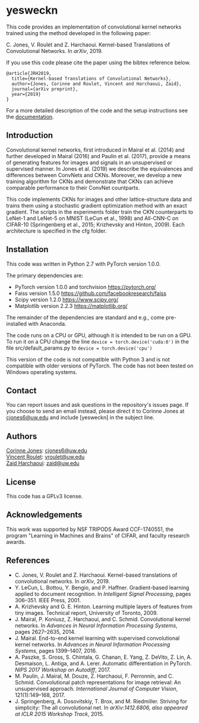yesweckn
====================================

This code provides an implementation of convolutional kernel networks trained using the method developed in the following paper:

C. Jones, V. Roulet and Z. Harchaoui. Kernel-based Translations of Convolutional Networks. In *arXiv*, 2019.

If you use this code please cite the paper using the bibtex reference below.

```
@article{JRH2019,
  title={Kernel-based Translations of Convolutional Networks},
  author={Jones, Corinne and Roulet, Vincent and Harchaoui, Zaid},
  journal={arXiv preprint},
  year={2019}
}
```

For a more detailed description of the code and the setup instructions see the [documentation](http://www.stat.washington.edu/people/cjones6/software/yesweckn).


Introduction
-----------------
Convolutional kernel networks, first introduced in Mairal et al. (2014) and further developed in Mairal (2016) and Paulin et al. (2017), provide a means of generating features for images and signals in an unsupervised or supervised manner. In Jones et al. (2019) we describe the equivalences and differences between ConvNets and CKNs. Moreover, we develop a new training algorithm for CKNs and demonstrate that CKNs can achieve comparable performance to their ConvNet countparts.

This code implements CKNs for images and other lattice-structure data and trains them using a stochastic gradient optimization method with an exact gradient. The scripts in the experiments folder train the CKN counterparts to LeNet-1 and LeNet-5 on MNIST (LeCun et al., 1998) and All-CNN-C on CIFAR-10 (Springenberg et al., 2015; Krizhevsky and Hinton, 2009). Each architecture is specified in the cfg folder. 

Installation
-----------------
This code was written in Python 2.7 with PyTorch version 1.0.0. 

The primary dependencies are:

* PyTorch version 1.0.0 and torchvision https://pytorch.org/
* Faiss version 1.5.0 https://github.com/facebookresearch/faiss
* Scipy version 1.2.0 https://www.scipy.org/
* Matplotlib version 2.2.3 https://matplotlib.org/

The remainder of the dependencies are standard and e.g., come pre-installed with Anaconda.

The code runs on a CPU or GPU, although it is intended to be run on a GPU. To run it on a CPU change the line 
`device = torch.device('cuda:0')`
 in the file src/default_params.py to `device = torch.device('cpu')`
 
This version of the code is not compatible with Python 3 and is not compatible with older versions of PyTorch. The code has not been tested on Windows operating systems.

Contact
-----------------
You can report issues and ask questions in the repository's issues page. If you choose to send an email instead, please direct it to Corinne Jones at cjones6@uw.edu and include [yesweckn] in the subject line.

Authors
-----------------
[Corinne Jones](https://www.stat.washington.edu/people/cjones6/): cjones6@uw.edu  
[Vincent Roulet](http://faculty.washington.edu/vroulet/): vroulet@uw.edu  
[Zaid Harchaoui](http://faculty.washington.edu/zaid/): zaid@uw.edu  


License
-----------------
This code has a GPLv3 license.


Acknowledgements
--------------------------
This work was supported by NSF TRIPODS Award CCF-1740551, the program "Learning in Machines and Brains" of CIFAR, and faculty research awards.


References
-----------------
- C. Jones, V. Roulet and Z. Harchaoui. Kernel-based translations of convolutional networks. In *arXiv*, 2019.
- Y. LeCun, L. Bottou, Y. Bengio, and P. Haffner. Gradient-based learning applied to document recognition. In *Intelligent Signal Processing*, pages 306–351. IEEE Press, 2001.
- A. Krizhevsky and G. E. Hinton. Learning multiple layers of features from tiny images. Technical report, University of Toronto, 2009.
- J. Mairal, P. Koniusz, Z. Harchaoui, and C. Schmid. Convolutional kernel networks. In *Advances in Neural Information Processing Systems*, pages 2627–2635, 2014.
- J. Mairal. End-to-end kernel learning with supervised convolutional kernel networks. In *Advances in Neural Information Processing Systems*, pages 1399–1407, 2016.
- A. Paszke, S. Gross, S. Chintala, G. Chanan, E. Yang, Z. DeVito, Z. Lin, A. Desmaison, L. Antiga, and A. Lerer. Automatic differentiation in PyTorch. *NIPS 2017 Workshop on Autodiff*, 2017.
- M. Paulin, J. Mairal, M. Douze, Z. Harchaoui, F. Perronnin, and C. Schmid. Convolutional patch representations for image retrieval: An unsupervised approach. *International Journal of Computer Vision*, 121(1):149–168, 2017.
- J. Springenberg, A. Dosovitskiy, T. Brox, and M. Riedmiller. Striving for simplicity: The all convolutional net. In *arXiv:1412.6806, also appeared at ICLR 2015 Workshop Track*, 2015.
